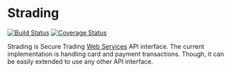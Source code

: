 # Strading

[![Build Status](https://travis-ci.org/gajus/strapi.png?branch=master)](https://travis-ci.org/gajus/strapi)
[![Coverage Status](https://coveralls.io/repos/gajus/strapi/badge.png)](https://coveralls.io/r/gajus/strapi)

Strading is Secure Trading [Web Services](http://www.securetrading.com/support/document/category/web-services/) API interface. The current implementation is handling card and payment transactions. Though, it can be easily extended to use any other API interface.
